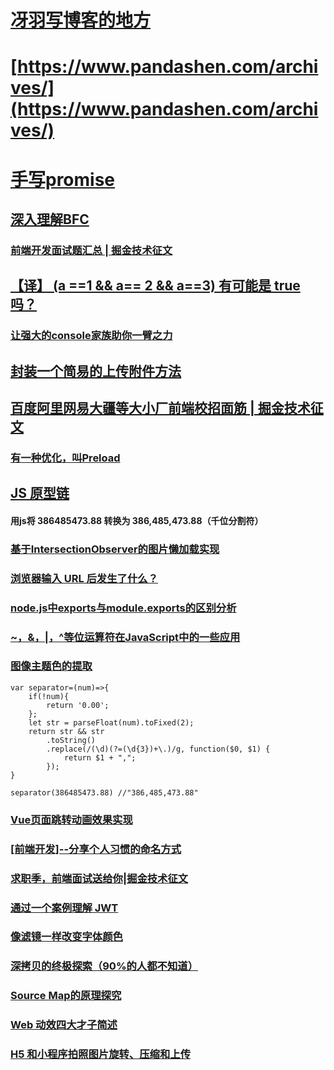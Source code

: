 # [冴羽写博客的地方](https://github.com/mqyqingfeng/Blog)
# [https://www.pandashen.com/archives/](https://www.pandashen.com/archives/)
# [手写promise](https://juejin.im/post/5bc7d9bef265da0af879a293)
## [深入理解BFC](https://juejin.im/post/5bc33d0d6fb9a05d1658afc7)
### [前端开发面试题汇总 | 掘金技术征文](https://juejin.im/post/5ba6e77e6fb9a05d0b14359b)
## [【译】 (a ==1 && a== 2 && a==3) 有可能是 true 吗？](http://elevenbeans.github.io/2018/01/23/nothing-is-impossible-for-javascript/)
### [让强大的console家族助你一臂之力](https://juejin.im/post/5b586ec06fb9a04fc436c9b3)
## [封装一个简易的上传附件方法](https://juejin.im/post/5bbc5619e51d450e8377b230)
## [百度阿里网易大疆等大小厂前端校招面筋 | 掘金技术征文](https://juejin.im/post/5bb470295188255c5e66f88f)
### [有一种优化，叫Preload](https://mp.weixin.qq.com/s?__biz=MzUxMTcwOTM4Mg==&mid=2247484163&idx=1&sn=16b9c907971683dd61cee251adcde79b&chksm=f96edaaace1953bcaf65a1adcf30b6d3dd66cf7b648ae59c4bf807d3f8bf460d5cd638e54ca1&token=946370022&lang=zh_CN#rd)
## [JS 原型链](https://github.com/libin1991/libin_Blog/issues/657)
#### 用js将 386485473.88 转换为 386,485,473.88（千位分割符）
### [基于IntersectionObserver的图片懒加载实现](https://juejin.im/post/5bbc60e8f265da0af609cd04)
### [浏览器输入 URL 后发生了什么？](https://zhuanlan.zhihu.com/p/43369093)
### [node.js中exports与module.exports的区别分析](https://juejin.im/post/5bc82e485188255c42585c02)
### [~，&，|，^等位运算符在JavaScript中的一些应用](https://juejin.im/post/5bc42c5c6fb9a05d3a4b5f59)
### [图像主题色的提取](https://juejin.im/post/5bc84159e51d450ea1329d6c)
```
var separator=(num)=>{
	if(!num){
		return '0.00';
	};
	let str = parseFloat(num).toFixed(2);
	return str && str
		.toString()
		.replace(/(\d)(?=(\d{3})+\.)/g, function($0, $1) {
			return $1 + ",";
		});
}

separator(386485473.88) //"386,485,473.88"
```
### [Vue页面跳转动画效果实现](https://juejin.im/post/5ba358a56fb9a05d2068401d)
### [[前端开发]--分享个人习惯的命名方式](https://juejin.im/post/5b6ad6b0e51d4519171766e2)
### [求职季，前端面试送给你|掘金技术征文](https://juejin.im/post/5ba4584df265da0ab719a93d)
### [通过一个案例理解 JWT](https://juejin.im/post/5ba37c50e51d450e664b3fc3)
### [像滤镜一样改变字体颜色](https://juejin.im/post/5ba27b25e51d450e4b1bf4ba)
### [深拷贝的终极探索（90%的人都不知道）](https://juejin.im/post/5bc1ae9be51d450e8b140b0c)
### [Source Map的原理探究](https://blog.fundebug.com/2018/10/12/understanding_frontend_source_map/)
### [Web 动效四大才子简述](https://juejin.im/post/5bc58bd9e51d450e721108a4)
### [H5 和小程序拍照图片旋转、压缩和上传](https://juejin.im/post/5baf4a04e51d450ea52fd9a4)
